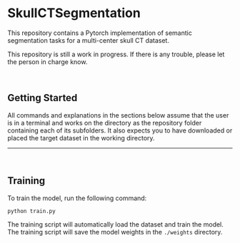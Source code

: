 # SkullCTSegmentation

 This repository contains a Pytorch implementation of semantic segmentation tasks for a multi-center skull CT dataset.

 This repository is still a work in progress. If there is any trouble, please let the person in charge know.  

<br>

## **Getting Started**

All commands and explanations in the sections below assume that the user is in a terminal and works on the directory as the repository folder containing each of its subfolders.
It also expects you to have downloaded or placed the target dataset in the working directory.
<!-- Consider your current working directory as the root directory.    -->

----

<br>  

## **Training**

To train the model, run the following command:

```bash
python train.py
```

The training script will automatically load the dataset and train the model. The training script will save the model weights in the `./weights` directory.
